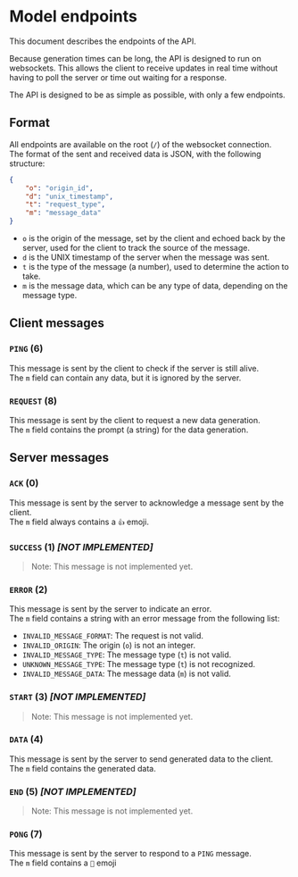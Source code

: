 # Model endpoints

This document describes the endpoints of the API.

Because generation times can be long, the API is designed to run on websockets.
This allows the client to receive updates in real time without having to poll the server or time out waiting for a response.

The API is designed to be as simple as possible, with only a few endpoints.

## Format

All endpoints are available on the root (`/`) of the websocket connection.\
The format of the sent and received data is JSON, with the following structure:

```json
{
    "o": "origin_id",
    "d": "unix_timestamp",
    "t": "request_type",
    "m": "message_data"
}
```

- `o` is the origin of the message, set by the client and echoed back by the server, used for the client to track the source of the message.
- `d` is the UNIX timestamp of the server when the message was sent.
- `t` is the type of the message (a number), used to determine the action to take.
- `m` is the message data, which can be any type of data, depending on the message type.

## Client messages

### `PING` (6)

This message is sent by the client to check if the server is still alive.\
The `m` field can contain any data, but it is ignored by the server.

### `REQUEST` (8)

This message is sent by the client to request a new data generation.\
The `m` field contains the prompt (a string) for the data generation.

## Server messages

### `ACK` (0)

This message is sent by the server to acknowledge a message sent by the client.\
The `m` field always contains a `👍` emoji.

### `SUCCESS` (1) *[NOT IMPLEMENTED]*

> Note: This message is not implemented yet.

### `ERROR` (2)

This message is sent by the server to indicate an error.\
The `m` field contains a string with an error message from the following list:

- `INVALID_MESSAGE_FORMAT`: The request is not valid.
- `INVALID_ORIGIN`: The origin (`o`) is not an integer.
- `INVALID_MESSAGE_TYPE`: The message type (`t`) is not valid.
- `UNKNOWN_MESSAGE_TYPE`: The message type (`t`) is not recognized.
- `INVALID_MESSAGE_DATA`: The message data (`m`) is not valid.

### `START` (3) *[NOT IMPLEMENTED]*

> Note: This message is not implemented yet.

### `DATA` (4)

This message is sent by the server to send generated data to the client.\
The `m` field contains the generated data.

### `END` (5) *[NOT IMPLEMENTED]*

> Note: This message is not implemented yet.

### `PONG` (7)

This message is sent by the server to respond to a `PING` message.\
The `m` field contains a `🏓` emoji
